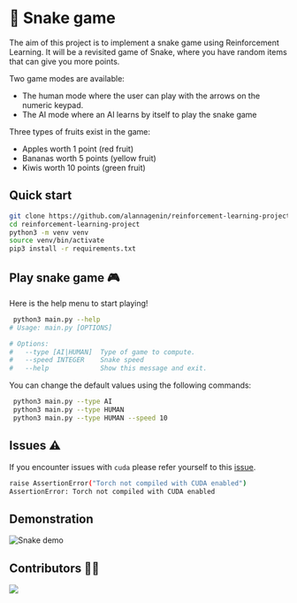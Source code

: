 # :snake: Snake game

The aim of this project is to implement a snake game using Reinforcement Learning.
It will be a revisited game of Snake, where you have random items that can give you more points.

Two game modes are available:

- The human mode where the user can play with the arrows on the numeric keypad.
- The AI mode where an AI learns by itself to play the snake game

Three types of fruits exist in the game:

- Apples worth 1 point (red fruit)
- Bananas worth 5 points (yellow fruit)
- Kiwis worth 10 points (green fruit)

## Quick start

```bash
git clone https://github.com/alannagenin/reinforcement-learning-project
cd reinforcement-learning-project
python3 -m venv venv
source venv/bin/activate
pip3 install -r requirements.txt
```

## Play snake game :video_game:

Here is the help menu to start playing!

```bash
 python3 main.py --help
# Usage: main.py [OPTIONS]

# Options:
#   --type [AI|HUMAN]  Type of game to compute.
#   --speed INTEGER    Snake speed
#   --help             Show this message and exit.
```

You can change the default values using the following commands:

```bash
 python3 main.py --type AI
 python3 main.py --type HUMAN
 python3 main.py --type HUMAN --speed 10
```

## Issues :warning:

If you encounter issues with `cuda` please refer yourself to this [issue](https://github.com/pytorch/pytorch/issues/30664).

```bash
raise AssertionError("Torch not compiled with CUDA enabled")
AssertionError: Torch not compiled with CUDA enabled
```

## Demonstration

![Snake demo](https://github.com/alannagenin/reinforcement-learning-project/blob/main/demo/training.gif)

## Contributors :woman_technologist:

<a href="https://github.com/alannagenin/reinforcement-learning-project/graphs/contributors">
  <img src="https://contrib.rocks/image?repo=alannagenin/reinforcement-learning-project" />
</a>
